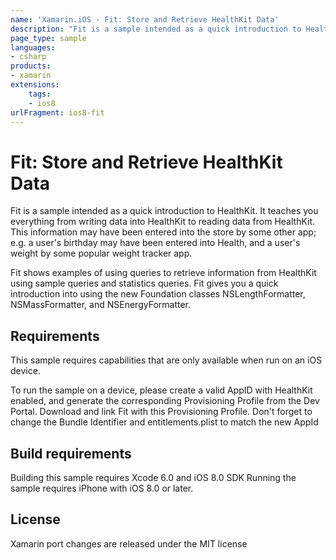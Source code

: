 ```yaml
---
name: 'Xamarin.iOS - Fit: Store and Retrieve HealthKit Data'
description: "Fit is a sample intended as a quick introduction to HealthKit. It teaches you everything from writing data into HealthKit to reading data (iOS8)"
page_type: sample
languages:
- csharp
products:
- xamarin
extensions:
    tags:
    - ios8
urlFragment: ios8-fit
---
```

# Fit: Store and Retrieve HealthKit Data

Fit is a sample intended as a quick introduction to HealthKit. It
teaches you everything from writing data into HealthKit to reading
data from HealthKit. This information may have been entered into the
store by some other app; e.g. a user's birthday may have been entered
into Health, and a user's weight by some popular weight tracker app.

Fit shows examples of using queries to retrieve information from
HealthKit using sample queries and statistics queries. Fit gives you a
quick introduction into using the new Foundation classes
NSLengthFormatter, NSMassFormatter, and NSEnergyFormatter.

## Requirements

This sample requires capabilities that are only available when run on
an iOS device.

To run the sample on a device, please create a valid AppID with
HealthKit enabled, and generate the corresponding Provisioning Profile
from the Dev Portal. Download and link Fit with this Provisioning
Profile. Don't forget to change the Bundle Identifier and
entitlements.plist to match the new AppId

## Build requirements

Building this sample requires Xcode 6.0 and iOS 8.0 SDK
Running the sample requires iPhone with iOS 8.0 or later.

## License

Xamarin port changes are released under the MIT license
